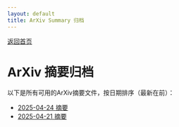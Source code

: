 ```yaml
---
layout: default
title: ArXiv Summary 归档
---
```


[返回首页](index.md)

# ArXiv 摘要归档

以下是所有可用的ArXiv摘要文件，按日期排序（最新在前）：

- [2025-04-24 摘要](summary_20250424_041051.md)
- [2025-04-21 摘要](summary_20250421_041136.md)
